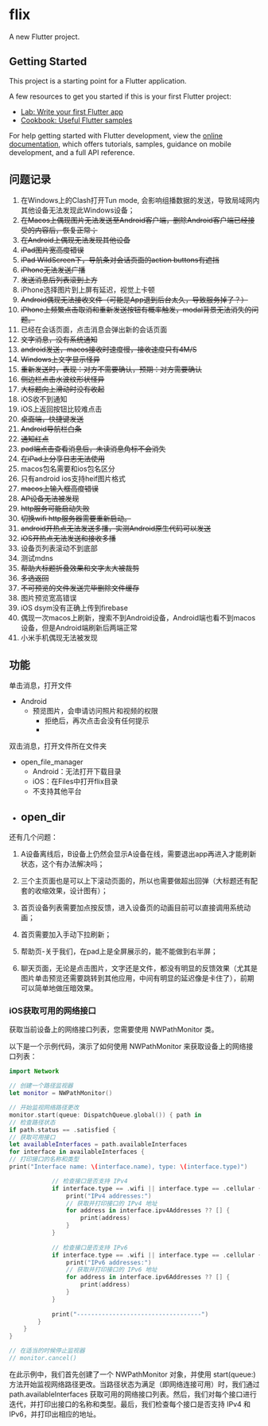 # flix

A new Flutter project.

## Getting Started

This project is a starting point for a Flutter application.

A few resources to get you started if this is your first Flutter project:

- [Lab: Write your first Flutter app](https://docs.flutter.dev/get-started/codelab)
- [Cookbook: Useful Flutter samples](https://docs.flutter.dev/cookbook)

For help getting started with Flutter development, view the
[online documentation](https://docs.flutter.dev/), which offers tutorials,
samples, guidance on mobile development, and a full API reference.

## 问题记录
1. 在Windows上的Clash打开Tun mode, 会影响组播数据的发送，导致局域网内其他设备无法发现此Windows设备；
2. ~~在Macos上偶现图片无法发送至Android客户端，删除Android客户端已经接受的内容后，恢复正常；~~
3. ~~在Android上偶现无法发现其他设备~~
4. ~~iPad图片宽高度错误~~
5. ~~iPad WildScreen下，导航条对会话页面的action buttons有遮挡~~
6. ~~iPhone无法发送广播~~
7. ~~发送消息后列表滚到上方~~
8. iPhone选择图片到上屏有延迟，视觉上卡顿
9. ~~Android偶现无法接收文件（可能是App退到后台太久，导致服务掉了？）~~
10. ~~iPhone上频繁点击取消和重新发送按钮有概率触发，modal背景无法消失的问题。~~
11. 已经在会话页面，点击消息会弹出新的会话页面
12. ~~文字消息，没有系统通知~~
13. ~~android发送，macos接收时速度慢，接收速度只有4M/S~~
14. ~~Windows上文字显示怪异~~
15. ~~重新发送时，表现：对方不需要确认，预期：对方需要确认~~
16. ~~侧边栏点击水波纹形状怪异~~
17. ~~大标题向上滑动时没有收起~~
18. iOS收不到通知
19. iOS上返回按钮比较难点击
20. ~~桌面端，快捷键发送~~
21. ~~Android导航栏白条~~
22. ~~通知红点~~
23. ~~pad端点击查看消息后，未读消息角标不会消失~~
24. ~~在iPad上分享日志无法使用~~
25. macos包名需要和ios包名区分
26. 只有android ios支持heif图片格式
27. ~~macos上输入框高度错误~~
28. ~~AP设备无法被发现~~
29. ~~http服务可能启动失败~~
30. ~~切换wifi http服务器需要重新启动。~~
31. ~~android开热点无法发送多播，实测Android原生代码可以发送~~
32. ~~iOS开热点无法发送和接收多播~~
33. 设备页列表滚动不到底部
34. 测试mdns
35. ~~帮助大标题折叠效果和文字太大被裁剪~~
36. ~~多选返回~~
37. ~~不可预览的文件发送完毕删除文件缓存~~
38. 图片预览宽高错误
39. iOS dsym没有正确上传到firebase
40. 偶现一次macos上刷新，搜索不到Android设备，Android端也看不到macos设备，但是Android端刷新后两端正常
41. 小米手机偶现无法被发现

## 功能
单击消息，打开文件
- Android
  - 预览图片，会申请访问照片和视频的权限
    - 拒绝后，再次点击会没有任何提示
    - 
双击消息，打开文件所在文件夹
- open_file_manager
  - Android：无法打开下载目录
  - iOS：在Files中打开flix目录
  - 不支持其他平台
- open_dir
  - 

还有几个问题：
1. A设备离线后，B设备上仍然会显示A设备在线，需要退出app再进入才能刷新状态，这个有办法解决吗；

2. 三个主页面也是可以上下滚动页面的，所以也需要做超出回弹（大标题还有配套的收缩效果，设计图有）；

3. 首页设备列表需要加点按反馈，进入设备页的动画目前可以直接调用系统动画；

4. 首页需要加入手动下拉刷新；

5. 帮助页-关于我们，在pad上是全屏展示的，能不能做到右半屏；

6. 聊天页面，无论是点击图片，文字还是文件，都没有明显的反馈效果（尤其是图片单击预览还需要跳转到其他应用，中间有明显的延迟像是卡住了），前期可以简单地做压暗效果。

### iOS获取可用的网络接口
获取当前设备上的网络接口列表，您需要使用 NWPathMonitor 类。

以下是一个示例代码，演示了如何使用 NWPathMonitor 来获取设备上的网络接口列表：

```swift
import Network

// 创建一个路径监视器
let monitor = NWPathMonitor()

// 开始监视网络路径更改
monitor.start(queue: DispatchQueue.global()) { path in
// 检查路径状态
if path.status == .satisfied {
// 获取可用接口
let availableInterfaces = path.availableInterfaces
for interface in availableInterfaces {
// 打印接口的名称和类型
print("Interface name: \(interface.name), type: \(interface.type)")

            // 检查接口是否支持 IPv4
            if interface.type == .wifi || interface.type == .cellular {
                print("IPv4 addresses:")
                // 获取并打印接口的 IPv4 地址
                for address in interface.ipv4Addresses ?? [] {
                    print(address)
                }
            }
            
            // 检查接口是否支持 IPv6
            if interface.type == .wifi || interface.type == .cellular {
                print("IPv6 addresses:")
                // 获取并打印接口的 IPv6 地址
                for address in interface.ipv6Addresses ?? [] {
                    print(address)
                }
            }
            
            print("-----------------------------------")
        }
    }
}

// 在适当的时候停止监视器
// monitor.cancel()
```
在此示例中，我们首先创建了一个 NWPathMonitor 对象，并使用 start(queue:) 方法开始监视网络路径更改。当路径状态为满足（即网络连接可用）时，我们通过 path.availableInterfaces 获取可用的网络接口列表。然后，我们对每个接口进行迭代，并打印出接口的名称和类型。最后，我们检查每个接口是否支持 IPv4 和 IPv6，并打印出相应的地址。
